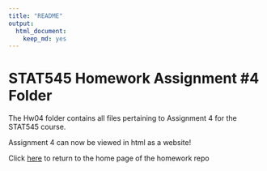 ```yaml
---
title: "README"
output: 
  html_document:
    keep_md: yes
---
```


# STAT545 Homework Assignment #4 Folder

The Hw04 folder contains all files pertaining to Assignment 4 for the STAT545 course.

Assignment 4 can now be viewed in html as a website!

Click [here](https://github.com/STAT545-UBC-hw-2019-20/stat545-hw-jacobgerlofs) to return to the home page of the homework repo
